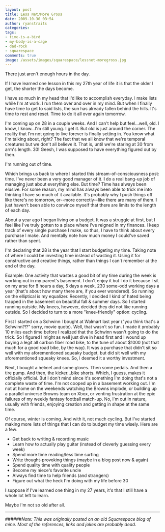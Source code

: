 ```yaml
---
layout: post
title: Less Net/More Gross
date: 2009-10-30 03:54
author: ryanstraits
categories:
tags:
- time-is-a-bird
- my-body-is-a-cage
- dad-rock
- squarespace
comments: true
image: /assets/images/squarespace/lessnet-moregross.jpg
---
```


There just aren't enough hours in the day.

If I have learned one lesson in this my 27th year of life it is that the older I get, the shorter the days become.

<!-- break -->

I have so much in my head that I'd like to accomplish everyday. I make lists while I'm at work. I run them over and over in my mind. But when I finally have time to get to said lists, the sun has already fallen behind the hills. It's time to rest and reset. Time to do it all over again tomorrow.

I'm coming up on 28 in a couple weeks. And I can't help but feel...well, old. I know, I know...I'm still young. I get it. But old is just around the corner. The reality that I'm not going to live forever is finally setting in. You know what I'm talking about, right? The fact that we all know that we're temporal creatures but we don't all believe it. That is, until we're staring at 30 from arm's length. 30! Geesh, I was supposed to have everything figured out by then.

I'm running out of time.

Which brings us back to where I started this stream-of-consciousness post: time. I've never been a very good manager of it. I do a real bang-up job of managing just about everything else. But time? Time has always been elusive. For some reason, my mind has always been able to trick me into thinking I have so much of it available. It's probably why I push things off like there's no tomorrow, or--more correctly--like there are many of them. I just haven't been able to convince myself that there are limits to the length of each day.

About a year ago I began living on a budget. It was a struggle at first, but I feel like I've truly gotten to a place where I've reigned in my finances. I keep track of every single purchase I make, so thus, I have to think about every purchase I make. And mentally note how much money I could've saved rather than spent.

I'm declaring that 28 is the year that I start budgeting my time. Taking note of where I could be investing time instead of wasting it. Using it for constructive and creative things, rather than things I can't remember at the end of the day.

Example: One activity that wastes a good bit of my time during the week is working out in my parent's basement. I don't enjoy it but I do it because I sit on my arse for 8 hours a day, 5 days a week, 230 some-odd working days a year (that's about how many there are, if you ever wondered). So running on the elliptical is my equalizer. Recently, I decided I kind of hated being trapped in the basement on beautiful fall & summer days. So I started running outside. My knees, however, decided they did not like running outside. So I decided to turn to a more "knee-friendly" option: cycling.

First I started on a Schwinn I bought at Walmart last year ("you think that's a Schwinn?!?" sorry, movie quote). Well, that wasn't so fun. I made it probably 10 miles each time before I realized that the Schwinn wasn't going to do the trick. So I figured I might as well just dive in head first and I wound up buying a legit all carbon fiber road bike, to the tune of about $1000 (not that much for a good road bike, by the way). It was a purchase that didn't sit so well with my aforementioned squeaky budget, but did sit well with my aforementioned squeaky knees. So, I deemed it a worthy investment.

Next, I bought a helmet and some gloves. Then some pedals. And then a tire pump. And then, the kicker...bike shorts. Which, I guess, makes it officially official. But I don't mind since it's something I'm doing that's not a complete waste of time. I'm not cooped up in a basement working out. I'm not at home on the weekends watching the Browns implode, or building up a parallel universe Browns team on Xbox, or venting frustration at the epic failures of my weekly fantasy football match-up. No, I'm out in nature, usually with friends, enjoying creation and getting in shape at the same time.

Of course, winter is coming. And with it, not much cycling. But I've started making more lists of things that I can do to budget my time wisely. Here are a few:

+ Get back to writing & recording music
+ Learn how to actually play guitar (instead of cleverly guessing every week)
+ Spend more time reading/less time surfing
+ Write thought-provoking things (maybe in a blog post now & again)
+ Spend quality time with quality people
+ Become my niece's favorite uncle
+ Always find time to help friends (and strangers)
+ Figure out what the heck I'm doing with my life before 30

I suppose if I've learned one thing in my 27 years, it's that I still have a whole lot left to learn.

Maybe I'm not so old after all.

---

######*Note: This was originally posted on an old Squarespace blog of mine. Most of the references, links and jokes are probably dead.*

